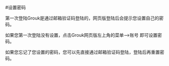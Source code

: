 #设置密码

第一次登陆Grouk是通过邮箱验证码登陆的，网页版登陆后会提示您设置自己的密码。

如果您第一次登陆没有设置，点击Grouk网页版左上角的菜单-->账号 即可设置密码。

如果您忘记了您设置的密码，您可以先直接通过邮箱验证码登陆，登陆后再重置密码。